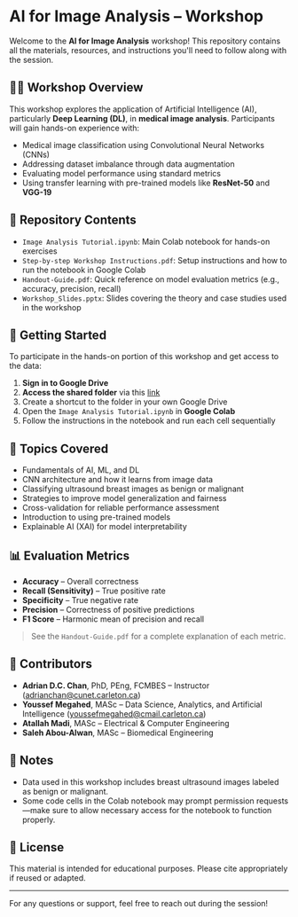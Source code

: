 # AI for Image Analysis – Workshop

Welcome to the **AI for Image Analysis** workshop! This repository contains all the materials, resources, and instructions you'll need to follow along with the session.

## 👩‍🏫 Workshop Overview

This workshop explores the application of Artificial Intelligence (AI), particularly **Deep Learning (DL)**, in **medical image analysis**. Participants will gain hands-on experience with:

- Medical image classification using Convolutional Neural Networks (CNNs)
- Addressing dataset imbalance through data augmentation
- Evaluating model performance using standard metrics
- Using transfer learning with pre-trained models like **ResNet-50** and **VGG-19**

## 📁 Repository Contents

- `Image Analysis Tutorial.ipynb`: Main Colab notebook for hands-on exercises
- `Step-by-step Workshop Instructions.pdf`: Setup instructions and how to run the notebook in Google Colab
- `Handout-Guide.pdf`: Quick reference on model evaluation metrics (e.g., accuracy, precision, recall)
- `Workshop_Slides.pptx`: Slides covering the theory and case studies used in the workshop

## 🚀 Getting Started

To participate in the hands-on portion of this workshop and get access to the data:

1. **Sign in to Google Drive**
2. **Access the shared folder** via this [link](https://drive.google.com/drive/folders/1IybfMZdyykOnHcofWLiUzSagrhrW5Gpl?usp=sharing)
3. Create a shortcut to the folder in your own Google Drive
4. Open the `Image Analysis Tutorial.ipynb` in **Google Colab**
5. Follow the instructions in the notebook and run each cell sequentially

## 🧠 Topics Covered

- Fundamentals of AI, ML, and DL
- CNN architecture and how it learns from image data
- Classifying ultrasound breast images as benign or malignant
- Strategies to improve model generalization and fairness
- Cross-validation for reliable performance assessment
- Introduction to using pre-trained models
- Explainable AI (XAI) for model interpretability 

## 📊 Evaluation Metrics

- **Accuracy** – Overall correctness
- **Recall (Sensitivity)** – True positive rate
- **Specificity** – True negative rate
- **Precision** – Correctness of positive predictions
- **F1 Score** – Harmonic mean of precision and recall

> See the `Handout-Guide.pdf` for a complete explanation of each metric.

## 👥 Contributors

- **Adrian D.C. Chan**, PhD, PEng, FCMBES – Instructor (adrianchan@cunet.carleton.ca)
- **Youssef Megahed**, MASc – Data Science, Analytics, and Artificial Intelligence (youssefmegahed@cmail.carleton.ca)
- **Atallah Madi**, MASc – Electrical & Computer Engineering  
- **Saleh Abou-Alwan**, MASc – Biomedical Engineering

## 📌 Notes

- Data used in this workshop includes breast ultrasound images labeled as benign or malignant.
- Some code cells in the Colab notebook may prompt permission requests—make sure to allow necessary access for the notebook to function properly.

## 📜 License

This material is intended for educational purposes. Please cite appropriately if reused or adapted.

---

For any questions or support, feel free to reach out during the session!
